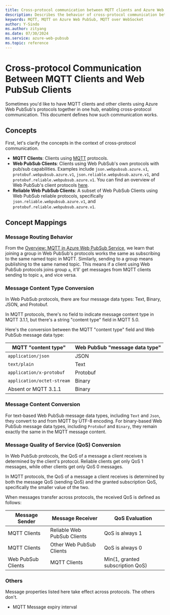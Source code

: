 ```yaml
---
title: Cross-protocol communication between MQTT clients and Azure Web PubSub clients
description: Describes the behavior of cross-protocol communication between MQTT clients and Web PubSub clients
keywords: MQTT, MQTT on Azure Web PubSub, MQTT over WebSocket
author: Y-Sindo
ms.author: zityang
ms.date: 07/30/2024
ms.service: azure-web-pubsub
ms.topic: reference
---
```


# Cross-protocol Communication Between MQTT Clients and Web PubSub Clients

Sometimes you'd like to have MQTT clients and other clients using Azure Web PubSub's protocols together in one hub, enabling cross-protocol communication. This document defines how such communication works.

## Concepts

First, let's clarify the concepts in the context of cross-protocol communication.

* **MQTT Clients**: Clients using [MQTT](https://mqtt.org/) protocols.
* **Web PubSub Clients**: Clients using Web PubSub's own protocols with pub/sub capabilities. Examples include `json.webpubsub.azure.v1`, `protobuf.webpubsub.azure.v1`, `json.reliable.webpubsub.azure.v1`, and `protobuf.reliable.webpubsub.azure.v1`. You can find an overview of Web PubSub's client protocols [here](./concept-client-protocols.md).
* **Reliable Web PubSub Clients**: A subset of Web PubSub Clients using Web PubSub reliable protocols, specifically `json.reliable.webpubsub.azure.v1`, and `protobuf.reliable.webpubsub.azure.v1`.

## Concept Mappings

### Message Routing Behavior

From the [Overview: MQTT in Azure Web PubSub Service](./overview-mqtt.md), we learn that joining a group in Web PubSub's protocols works the same as subscribing to the same named topic in MQTT. Similarly, sending to a group means publishing to the same named topic. This means if a client using Web PubSub protocols joins group `a`, it'll' get messages from MQTT clients sending to topic `a`, and vice versa.

### Message Content Type Conversion

In Web PubSub protocols, there are four message data types: Text, Binary, JSON, and Protobuf.

In MQTT protocols, there's no field to indicate message content type in MQTT 3.1.1, but there's a string "content type" field in MQTT 5.0.

Here's the conversion between the MQTT "content type" field and Web PubSub message data type:

| MQTT "content type"            | Web PubSub "message data type" |
|--------------------------------|--------------------------------|
| `application/json`             | JSON                           |
| `text/plain`                   | Text                           |
| `application/x-protobuf`       | Protobuf                       |
| `application/octet-stream`     | Binary                         |
| Absent or MQTT 3.1.1           | Binary                         |

### Message Content Conversion

For text-based Web PubSub message data types, including `Text` and `Json`, they convert to and from MQTT by UTF-8 encoding. For binary-based Web PubSub message data types, including `Protobuf` and `Binary`, they remain exactly the same in the MQTT message content.

### Message Quality of Service (QoS) Conversion

In Web PubSub protocols, the QoS of a message a client receives is determined by the client's protocol. Reliable clients get only QoS 1 messages, while other clients get only QoS 0 messages.

In MQTT protocols, the QoS of a message a client receives is determined by both the message QoS (sending QoS) and the granted subscription QoS, specifically the smaller value of the two.

When messages transfer across protocols, the received QoS is defined as follows:

| Message Sender | Message Receiver | QoS Evaluation |
|----------------|------------------|----------------|
| MQTT Clients   | Reliable Web PubSub Clients | QoS is always 1 |
| MQTT Clients   | Other Web PubSub Clients    | QoS is always 0 |
| Web PubSub Clients | MQTT Clients           | Min(1, granted subscription QoS) |

### Others

Message properties listed here take effect across protocols. The others don't.

* MQTT Message expiry interval
